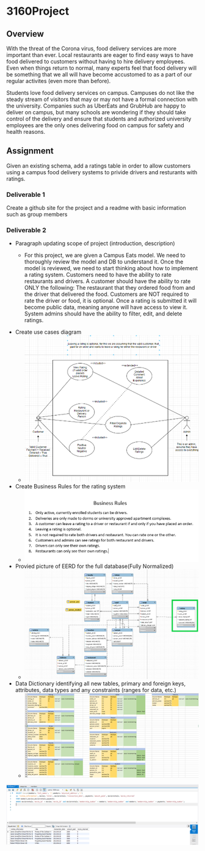 # 3160Project
## Overview

<p>  With the threat of the Corona virus, food delivery services are more important than ever.  Local restaurants are eager to find easy ways to have food delivered to customers without having to hire delivery employees. Even when things return to normal, many experts feel that food delivery will be something that we all will have become accustomed to as a part of our regular activites (even more than before). </p>
<p>  Students love food delivery services on campus.  Campuses do not like the steady stream of visitors that may or  may not have a formal connection with the university.  Companies such as UberEats and GrubHub are happy to deliver on campus, but many schools are wondering if they should take control of the delivery and ensure that students and authorized university employees are the only ones delivering food on campus for safety and health reasons. </p>
<h2> Assignment </h2>
<p>Given an existing schema, add a ratings table in order to allow customers using a campus food delivery systems to privide drivers and resturants with ratings.</p>
<h3> Deliverable 1</h3>
<p>Create a github site for the project and a readme with basic information such as group members</p>
<h3> Deliverable 2</h3>
<ul>
  <li>Paragraph updating scope of project (introduction, description)
    <ul>
      <li>
        <p>
          For this project, we are given a Campus Eats model. We need to thoroughly review the model and DB to understand it. Once the model is reviewed, we need to start thinking about how to implement a rating system. Customers need to have the ability to rate restaurants and drivers. A customer should have the ability to rate ONLY the following: The restaurant that they ordered food from and the driver that delivered the food. Customers are NOT required to rate the driver or food, it is optional. Once a rating is submitted it will become public data, meaning anyone will have access to view it. System admins should have the ability to filter, edit, and delete ratings.
        </p>
      </li>
    </ul>  
  </li>
  <li>Create use cases diagram
    <ul>  
      <li>
        <img src = "/Deliverable-2/Case%20Diagram.PNG"/>
      </li>
    </ul> 
  </li>
  <li>Create Business Rules for the rating system
    <ul>
      <li>
        <img src = "/Deliverable-2/Business-Rules.PNG"/>
      </li>
    </ul>
  </li>
  <li>Provied picture of EERD for the full database(Fully Normalized)
    <ul>
      <li>
        <img src = "/Deliverable-2/EERD.PNG"/>
      </li>
    </ul>
  </li>
  <li>Data Dictionary identifying all new tables, primary and foreign keys, attributes, data types and any constraints (ranges for data, etc.)
    <ul>
      <li>
        <img src = "/Deliverable-2/DataDictionary.PNG"/>
      </li>
    </ul>
  </li>
</ul>
<img src = "/SQL%20Dump/query1.PNG"/>
